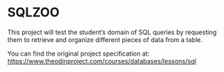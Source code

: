 # SQLZOO
This project will test the student’s domain of SQL queries by requesting them to retrieve and organize different pieces of data from a table.

You can find the original project specification at: https://www.theodinproject.com/courses/databases/lessons/sql
